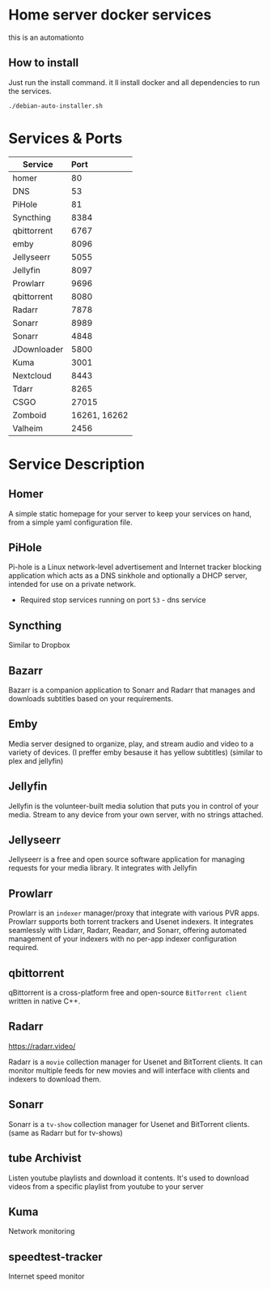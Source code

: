 # Home server docker services
this is an automationto 

## How to install
Just run the install command. it ll install docker and all dependencies to run the services.

```bash
./debian-auto-installer.sh
```

# Services & Ports
| Service       | Port  | 
|---------------|:------|
| homer         | 80    |
| DNS           | 53    |
| PiHole        | 81    |
| Syncthing     | 8384  |
| qbittorrent   | 6767  |
| emby          | 8096  |
| Jellyseerr    | 5055  |
| Jellyfin      | 8097  |
| Prowlarr      | 9696  |
| qbittorrent   | 8080  |
| Radarr        | 7878  |
| Sonarr        | 8989  |
| Sonarr        | 4848  |
| JDownloader   | 5800  |
| Kuma          | 3001  |
| Nextcloud     | 8443  |
| Tdarr         | 8265  |
| CSGO          | 27015 |
| Zomboid       | 16261, 16262  |
| Valheim       | 2456  |

# Service Description

## Homer
A simple static homepage for your server to keep your services on hand, from a simple yaml configuration file.

## PiHole
Pi-hole is a Linux network-level advertisement and Internet tracker blocking application which acts as a DNS sinkhole and optionally a DHCP server, intended for use on a private network.

* Required stop services running on port `53` - dns service

## Syncthing
Similar to Dropbox 

## Bazarr
Bazarr is a companion application to Sonarr and Radarr that manages and downloads subtitles based on your requirements.

## Emby
Media server designed to organize, play, and stream audio and video to a variety of devices. (I preffer emby besause it has yellow subtitles) (similar to plex and jellyfin)

## Jellyfin
Jellyfin is the volunteer-built media solution that puts you in control of your media. Stream to any device from your own server, with no strings attached.

## Jellyseerr
Jellyseerr is a free and open source software application for managing requests for your media library. It integrates with Jellyfin

## Prowlarr
Prowlarr is an `indexer` manager/proxy that integrate with  various PVR apps. Prowlarr supports both torrent trackers and Usenet indexers. It integrates seamlessly with Lidarr, Radarr, Readarr, and Sonarr, offering automated management of your indexers with no per-app indexer configuration required.

## qbittorrent
qBittorrent is a cross-platform free and open-source `BitTorrent client` written in native C++.

## Radarr
https://radarr.video/

Radarr is a `movie` collection manager for Usenet and BitTorrent clients. It can monitor multiple feeds for new movies and will interface with clients and indexers to download them.

## Sonarr
Sonarr is a `tv-show` collection manager for Usenet and BitTorrent clients. (same as Radarr but for tv-shows)

## tube Archivist
Listen youtube playlists and download it contents.
It's used to download videos from a specific playlist from youtube to your server

## Kuma
Network monitoring

## speedtest-tracker
Internet speed monitor
